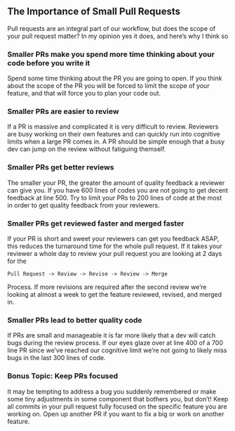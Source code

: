 ## The Importance of Small Pull Requests

Pull requests are an integral part of our workflow, but does the scope of your pull request matter?  In my opinion yes it does, and here’s why I think so

### Smaller PRs make you spend more time thinking about your code before you write it

Spend some time thinking about the PR you are going to open.  If you think about the scope of the PR you will be forced to limit the scope of your feature, and that will force you to plan your code out.

### Smaller PRs are easier to review

If a PR is massive and complicated it is very difficult to review.  Reviewers are busy working on their own features and can quickly run into cognitive limits when a large PR comes in.  A PR should be simple enough that a busy dev can jump on the review without fatiguing themself.

### Smaller PRs get better reviews

The smaller your PR, the greater the amount of quality feedback a reviewer can give you.  If you have 600 lines of codes you are not going to get decent feedback at line 500.  Try to limit your PRs to 200 lines of code at the most in order to get quality feedback from your reviewers.

### Smaller PRs get reviewed faster and merged faster

If your PR is short and sweet your reviewers can get you feedback ASAP, this reduces the turnaround time for the whole pull request.  If it takes your reviewer a whole day to review your pull request you are looking at 2 days for the 

	Pull Request -> Review -> Revise -> Review -> Merge

Process.  If more revisions are required after the second review we’re looking at almost a week to get the feature reviewed, revised, and merged in.

### Smaller PRs lead to better quality code

If PRs are small and manageable it is far more likely that a dev will catch bugs during the review process.  If our eyes glaze over at line 400 of a 700 line PR since we’ve reached our cognitive limit we’re not going to likely miss bugs in the last 300 lines of code.

### Bonus Topic:  Keep PRs focused

It may be tempting to address a bug you suddenly remembered or make some tiny adjustments in some component that bothers you, but don’t!  Keep all commits in your pull request fully focused on the specific feature you are working on.  Open up another PR if you want to fix a big or work on another feature.
